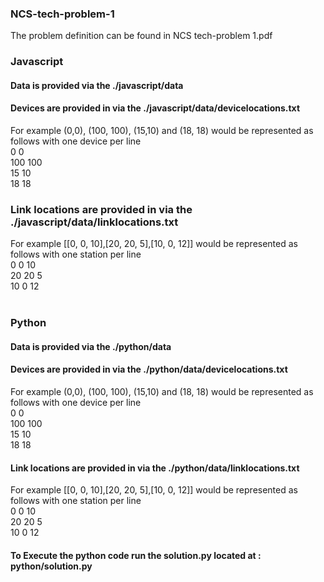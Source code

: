 ### NCS-tech-problem-1
The problem definition can be found in NCS tech-problem 1.pdf

### Javascript
#### Data is provided via the ./javascript/data
#### Devices are provided in via the ./javascript/data/devicelocations.txt
For example (0,0), (100, 100), (15,10) and (18, 18) would be represented as follows with one device per line
<br />
0 0<br />
100 100<br />
15 10<br />
18 18<br />

### Link locations are provided in via the ./javascript/data/linklocations.txt
For example [[0, 0, 10],[20, 20, 5],[10, 0, 12]] would be represented as follows with one station per line
<br />
0 0 10<br />
20 20 5<br />
10 0 12<br />
<br />


### Python
#### Data is provided via the ./python/data
#### Devices are provided in via the ./python/data/devicelocations.txt
For example (0,0), (100, 100), (15,10) and (18, 18) would be represented as follows with one device per line
<br />
0 0<br />
100 100<br />
15 10<br />
18 18<br />

#### Link locations are provided in via the ./python/data/linklocations.txt
For example [[0, 0, 10],[20, 20, 5],[10, 0, 12]] would be represented as follows with one station per line
<br />
0 0 10<br />
20 20 5<br />
10 0 12<br />

#### To Execute the python code run the solution.py located at : python/solution.py
